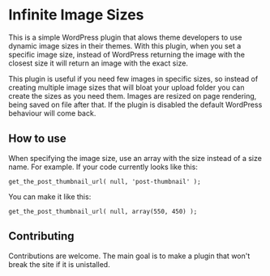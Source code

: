 # Infinite Image Sizes

This is a simple WordPress plugin that alows theme developers to use dynamic image sizes in their themes. With this plugin, when you set a specific image size, instead of WordPress returning the image with the closest size it will return an image with the exact size.

This plugin is useful if you need few images in specific sizes, so instead of creating multiple image sizes that will bloat your upload folder you can create the sizes as you need them. Images are resized on page rendering, being saved on file after that. If the plugin is disabled the default WordPress behaviour will come back.

## How to use

When specifying the image size, use an array with the size instead of a size name. For example. If your code currently looks like this:

````
get_the_post_thumbnail_url( null, 'post-thumbnail' );
````

You can make it like this:

````
get_the_post_thumbnail_url( null, array(550, 450) );
````

## Contributing
Contributions are welcome. The main goal is to make a plugin that won't break the site if it is unistalled.